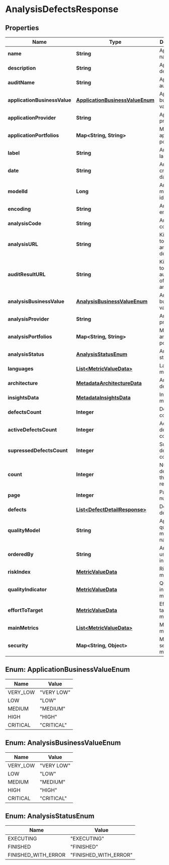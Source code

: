 
# AnalysisDefectsResponse

## Properties
Name | Type | Description | Notes
------------ | ------------- | ------------- | -------------
**name** | **String** | Application name |  [optional]
**description** | **String** | Application description |  [optional]
**auditName** | **String** | Application audit name |  [optional]
**applicationBusinessValue** | [**ApplicationBusinessValueEnum**](#ApplicationBusinessValueEnum) | Application business value |  [optional]
**applicationProvider** | **String** | Application provider |  [optional]
**applicationPortfolios** | **Map&lt;String, String&gt;** | Map of application portfolios |  [optional]
**label** | **String** | Analysis label |  [optional]
**date** | **String** | Analysis creation date |  [optional]
**modelId** | **Long** | Analysis model identifier |  [optional]
**encoding** | **String** | Analysis encoding |  [optional]
**analysisCode** | **String** | Analysis code |  [optional]
**analysisURL** | **String** | Kiuwan link to view the analysis detail |  [optional]
**auditResultURL** | **String** | Kiuwan link to view the audit result of the analisys |  [optional]
**analysisBusinessValue** | [**AnalysisBusinessValueEnum**](#AnalysisBusinessValueEnum) | Analysis business value |  [optional]
**analysisProvider** | **String** | Analysis provider |  [optional]
**analysisPortfolios** | **Map&lt;String, String&gt;** | Map of analysis portfolios |  [optional]
**analysisStatus** | [**AnalysisStatusEnum**](#AnalysisStatusEnum) | Analysis status |  [optional]
**languages** | [**List&lt;MetricValueData&gt;**](MetricValueData.md) | Languages metric list |  [optional]
**architecture** | [**MetadataArchitectureData**](MetadataArchitectureData.md) | Architecture detail |  [optional]
**insightsData** | [**MetadataInsightsData**](MetadataInsightsData.md) | Insights metadata |  [optional]
**defectsCount** | **Integer** | Defects count |  [optional]
**activeDefectsCount** | **Integer** | Active defects count |  [optional]
**supressedDefectsCount** | **Integer** | Supressed defects count |  [optional]
**count** | **Integer** | Number of defects in this response |  [optional]
**page** | **Integer** | Page number |  [optional]
**defects** | [**List&lt;DefectDetailResponse&gt;**](DefectDetailResponse.md) | Defects detail list |  [optional]
**qualityModel** | **String** | Application quality model name |  [optional]
**orderedBy** | **String** | Analysis user invoker |  [optional]
**riskIndex** | [**MetricValueData**](MetricValueData.md) | Risk index metric |  [optional]
**qualityIndicator** | [**MetricValueData**](MetricValueData.md) | Quality indicator metric |  [optional]
**effortToTarget** | [**MetricValueData**](MetricValueData.md) | Effort to target metric |  [optional]
**mainMetrics** | [**List&lt;MetricValueData&gt;**](MetricValueData.md) | Main metrics list |  [optional]
**security** | **Map&lt;String, Object&gt;** | Map of security metrics |  [optional]


<a name="ApplicationBusinessValueEnum"></a>
## Enum: ApplicationBusinessValueEnum
Name | Value
---- | -----
VERY_LOW | &quot;VERY LOW&quot;
LOW | &quot;LOW&quot;
MEDIUM | &quot;MEDIUM&quot;
HIGH | &quot;HIGH&quot;
CRITICAL | &quot;CRITICAL&quot;


<a name="AnalysisBusinessValueEnum"></a>
## Enum: AnalysisBusinessValueEnum
Name | Value
---- | -----
VERY_LOW | &quot;VERY LOW&quot;
LOW | &quot;LOW&quot;
MEDIUM | &quot;MEDIUM&quot;
HIGH | &quot;HIGH&quot;
CRITICAL | &quot;CRITICAL&quot;


<a name="AnalysisStatusEnum"></a>
## Enum: AnalysisStatusEnum
Name | Value
---- | -----
EXECUTING | &quot;EXECUTING&quot;
FINISHED | &quot;FINISHED&quot;
FINISHED_WITH_ERROR | &quot;FINISHED_WITH_ERROR&quot;



